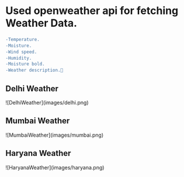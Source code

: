 <h1>Used openweather api for fetching Weather Data.</h1>

```diff
-Temperature.
-Moisture.
-Wind speed.
-Humidity.
-Moisture bold.
-Weather description.🥰
```

<h2>Delhi Weather</h2>
![DelhiWeather](images/delhi.png)

<h2>Mumbai Weather</h2>
![MumbaiWeather](images/mumbai.png)

<h2>Haryana Weather</h2>
![HaryanaWeather](images/haryana.png)
